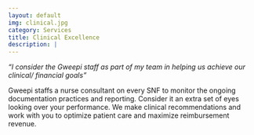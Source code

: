 ```yaml
---
layout: default
img: clinical.jpg
category: Services
title: Clinical Excellence
description: |
---
```

*“I consider the Gweepi staff  as part of my team in helping us achieve our clinical/ financial goals”*

Gweepi staffs a nurse consultant on every SNF to monitor the ongoing documentation practices and reporting. Consider it an extra set of eyes looking over your performance. We make clinical recommendations and work with you to optimize patient care and maximize reimbursement revenue.